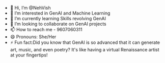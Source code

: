 - 👋 Hi, I’m @NehVish
- 👀 I’m interested in GenAI and Machine Learning
- 🌱 I’m currently learning Skills revolving GenAI
- 💞️ I’m looking to collaborate on GenAI projects
- 📫 How to reach me - 9607060311
- 😄 Pronouns: She/Her
- ⚡ Fun fact:Did you know that GenAI is so advanced that it can generate art, music, and even poetry? It's like having a virtual Renaissance artist at your fingertips!

<!---
NehVish/NehVish is a ✨ special ✨ repository because its `README.md` (this file) appears on your GitHub profile.
You can click the Preview link to take a look at your changes.
--->
